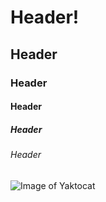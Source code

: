 # Header!
## Header
### Header
#### Header
##### Header
###### Header


![Image of Yaktocat](https://octodex.github.com/images/yaktocat.png)
